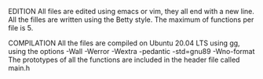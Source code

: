 EDITION
        All files are edited using emacs or vim, they all end with a new
        line.
        All the filles are written using the Betty style.
        The maximum of functions per file is 5.

COMPILATION
        All the files are compiled on Ubuntu 20.04 LTS using gg, using the
        options -Wall -Werror -Wextra -pedantic -std=gnu89 -Wno-format
        The prototypes of all the functions are included in the header file
        called main.h